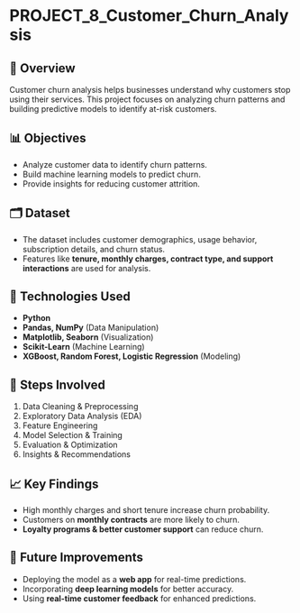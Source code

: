 # PROJECT_8_Customer_Churn_Analysis
 
## 📌 Overview
Customer churn analysis helps businesses understand why customers stop using their services. This project focuses on analyzing churn patterns and building predictive models to identify at-risk customers.

## 📊 Objectives
- Analyze customer data to identify churn patterns.
- Build machine learning models to predict churn.
- Provide insights for reducing customer attrition.

## 🗂️ Dataset
- The dataset includes customer demographics, usage behavior, subscription details, and churn status.
- Features like **tenure, monthly charges, contract type, and support interactions** are used for analysis.

## 🔧 Technologies Used
- **Python**
- **Pandas, NumPy** (Data Manipulation)
- **Matplotlib, Seaborn** (Visualization)
- **Scikit-Learn** (Machine Learning)
- **XGBoost, Random Forest, Logistic Regression** (Modeling)

## 🚀 Steps Involved
1. Data Cleaning & Preprocessing  
2. Exploratory Data Analysis (EDA)  
3. Feature Engineering  
4. Model Selection & Training  
5. Evaluation & Optimization  
6. Insights & Recommendations  

## 📈 Key Findings
- High monthly charges and short tenure increase churn probability.
- Customers on **monthly contracts** are more likely to churn.
- **Loyalty programs & better customer support** can reduce churn.


## 📌 Future Improvements
- Deploying the model as a **web app** for real-time predictions.
- Incorporating **deep learning models** for better accuracy.
- Using **real-time customer feedback** for enhanced predictions.
